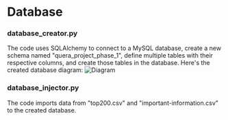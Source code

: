 # Database
### database_creator.py
The code uses SQLAlchemy to connect to a MySQL database, create a new schema named "quera_project_phase_1", define multiple tables with their respective columns, and create those tables in the database.
Here's the created database diagram:
![Diagram](https://github.com/alirezadoostimehr/CryptoDataDive/blob/main/database/schema_photo.jpg)

### database_injector.py
The code imports data from "top200.csv" and "important-information.csv" to the created database.
